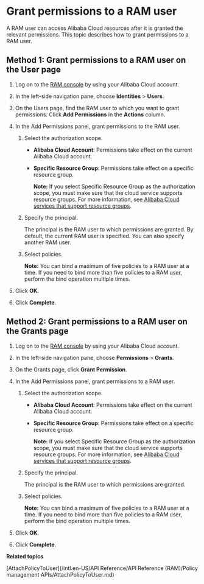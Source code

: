 # Grant permissions to a RAM user

A RAM user can access Alibaba Cloud resources after it is granted the relevant permissions. This topic describes how to grant permissions to a RAM user.

## Method 1: Grant permissions to a RAM user on the User page

1.  Log on to the [RAM console](https://ram.console.aliyun.com/) by using your Alibaba Cloud account.

2.  In the left-side navigation pane, choose **Identities** \> **Users**.

3.  On the Users page, find the RAM user to which you want to grant permissions. Click **Add Permissions** in the **Actions** column.

4.  In the Add Permissions panel, grant permissions to the RAM user.

    1.  Select the authorization scope.

        -   **Alibaba Cloud Account**: Permissions take effect on the current Alibaba Cloud account.
        -   **Specific Resource Group**: Permissions take effect on a specific resource group.

            **Note:** If you select Specific Resource Group as the authorization scope, you must make sure that the cloud service supports resource groups. For more information, see [Alibaba Cloud services that support resource groups]().

    2.  Specify the principal.

        The principal is the RAM user to which permissions are granted. By default, the current RAM user is specified. You can also specify another RAM user.

    3.  Select policies.

        **Note:** You can bind a maximum of five policies to a RAM user at a time. If you need to bind more than five policies to a RAM user, perform the bind operation multiple times.

5.  Click **OK**.

6.  Click **Complete**.


## Method 2: Grant permissions to a RAM user on the Grants page

1.  Log on to the [RAM console](https://ram.console.aliyun.com/) by using your Alibaba Cloud account.

2.  In the left-side navigation pane, choose **Permissions** \> **Grants**.

3.  On the Grants page, click **Grant Permission**.

4.  In the Add Permissions panel, grant permissions to a RAM user.

    1.  Select the authorization scope.

        -   **Alibaba Cloud Account**: Permissions take effect on the current Alibaba Cloud account.
        -   **Specific Resource Group**: Permissions take effect on a specific resource group.

            **Note:** If you select Specific Resource Group as the authorization scope, you must make sure that the cloud service supports resource groups. For more information, see [Alibaba Cloud services that support resource groups]().

    2.  Specify the principal.

        The principal is the RAM user to which permissions are granted.

    3.  Select policies.

        **Note:** You can bind a maximum of five policies to a RAM user at a time. If you need to bind more than five policies to a RAM user, perform the bind operation multiple times.

5.  Click **OK**.

6.  Click **Complete**.


**Related topics**  


[AttachPolicyToUser](/intl.en-US/API Reference/API Reference (RAM)/Policy management APIs/AttachPolicyToUser.md)

